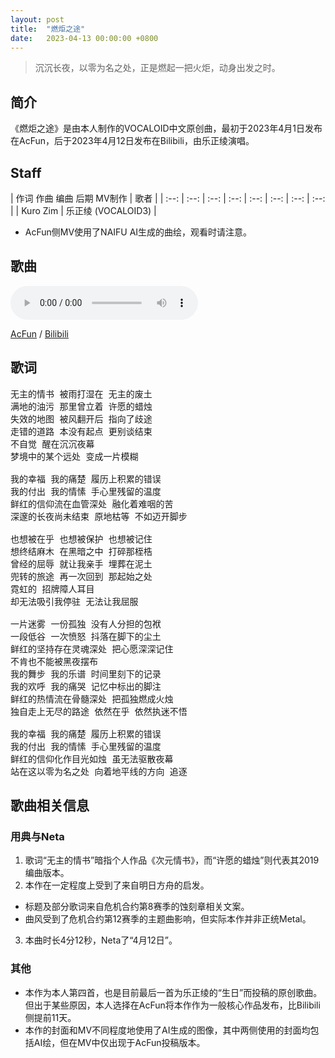 ```yaml
---
layout: post
title:  "燃炬之途"
date:   2023-04-13 00:00:00 +0800
---
```


> 沉沉长夜，以零为名之处，正是燃起一把火炬，动身出发之时。

## 简介

《燃炬之途》是由本人制作的VOCALOID中文原创曲，最初于2023年4月1日发布在AcFun，后于2023年4月12日发布在Bilibili，由乐正绫演唱。

## Staff

| 作词 作曲 编曲 后期 MV制作 | 歌者 |
| :--: | :--: | :--: | :--: | :--: | :--: | :--: | :--: | 
| Kuro Zim | 乐正绫 (VOCALOID3) |

* AcFun侧MV使用了NAIFU AI生成的曲绘，观看时请注意。

## 歌曲

<audio controls>
	<source src="/assets/audio/song17.mp3" type="audio/mp3">
</audio>

[AcFun](https://www.acfun.cn/v/ac41019965) / [Bilibili](https://www.bilibili.com/video/BV1fX4y1r7NB)

## 歌词

<pre>
无主的情书 被雨打湿在 无主的废土
满地的油污 那里曾立着 许愿的蜡烛
失效的地图 被风翻开后 指向了歧途
走错的道路 本没有起点 更别谈结束
不自觉 醒在沉沉夜幕
梦境中的某个远处 变成一片模糊

我的幸福 我的痛楚 履历上积累的错误
我的付出 我的情愫 手心里残留的温度
鲜红的信仰流在血管深处 融化着难咽的苦
深邃的长夜尚未结束 原地枯等 不如迈开脚步

也想被在乎 也想被保护 也想被记住
想终结麻木 在黑暗之中 打碎那桎梏
曾经的屈辱 就让我亲手 埋葬在泥土
兜转的旅途 再一次回到 那起始之处
霓虹的 招牌障人耳目
却无法吸引我停驻 无法让我屈服

一片迷雾 一份孤独 没有人分担的包袱
一段低谷 一次愤怒 抖落在脚下的尘土
鲜红的坚持存在灵魂深处 把心愿深深记住
不肯也不能被黑夜摆布
我的舞步 我的乐谱 时间里刻下的记录
我的欢呼 我的痛哭 记忆中标出的脚注
鲜红的热情流在骨髓深处 把孤独燃成火烛
独自走上无尽的路途 依然在乎 依然执迷不悟

我的幸福 我的痛楚 履历上积累的错误
我的付出 我的情愫 手心里残留的温度
鲜红的信仰化作目光如烛 虽无法驱散夜幕
站在这以零为名之处 向着地平线的方向 追逐
</pre>

## 歌曲相关信息

### 用典与Neta

1. 歌词“无主的情书”暗指个人作品《次元情书》，而“许愿的蜡烛”则代表其2019编曲版本。
2. 本作在一定程度上受到了来自明日方舟的启发。
* 标题及部分歌词来自危机合约第8赛季的蚀刻章相关文案。
* 曲风受到了危机合约第12赛季的主题曲影响，但实际本作并非正统Metal。
3. 本曲时长4分12秒，Neta了“4月12日”。

### 其他

* 本作为本人第四首，也是目前最后一首为乐正绫的“生日”而投稿的原创歌曲。但出于某些原因，本人选择在AcFun将本作作为一般核心作品发布，比Bilibili侧提前11天。
* 本作的封面和MV不同程度地使用了AI生成的图像，其中两侧使用的封面均包括AI绘，但在MV中仅出现于AcFun投稿版本。